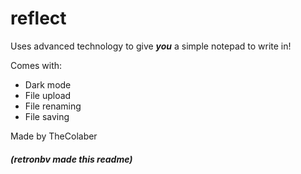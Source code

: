 # reflect

Uses advanced technology to give ***you*** a simple notepad to write in!

Comes with:
- Dark mode
- File upload
- File renaming
- File saving

Made by TheColaber
##### (retronbv made this readme)
